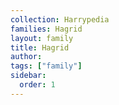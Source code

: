 ```yaml
---
collection: Harrypedia
families: Hagrid
layout: family
title: Hagrid
author:
tags: ["family"]
sidebar:
  order: 1
---
```

